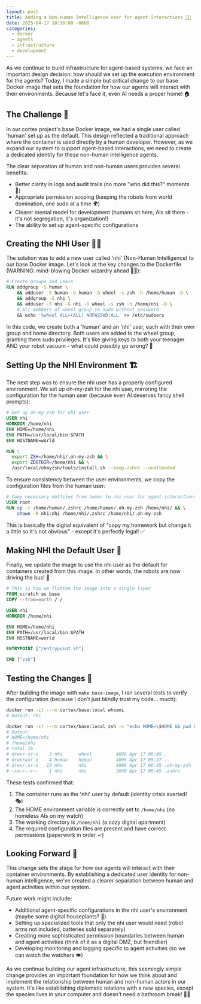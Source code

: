 ```yaml
---
layout: post
title: Adding a Non-Human Intelligence User for Agent Interactions 🤖🧠
date: 2025-04-17 10:30:00 -0600
categories:
  - docker
  - agents
  - infrastructure
  - development
---
```


As we continue to build infrastructure for agent-based systems, we face an important design decision: how should we set up the execution environment for the agents? Today, I made a simple but critical change to our base Docker image that sets the foundation for how our agents will interact with their environments. Because let's face it, even AI needs a proper home! 🏠

## The Challenge 🤔

In our cortex project's base Docker image, we had a single user called 'human' set up as the default. This design reflected a traditional approach where the container is used directly by a human developer. However, as we expand our system to support agent-based interactions, we need to create a dedicated identity for these non-human intelligence agents.

The clear separation of human and non-human users provides several benefits:
- Better clarity in logs and audit trails (no more "who did this?" moments 👀)
- Appropriate permission scoping (keeping the robots from world domination, one sudo at a time 🌍)
- Clearer mental model for development (humans sit here, AIs sit there - it's not segregation, it's organization!)
- The ability to set up agent-specific configurations

## Creating the NHI User 👷‍♂️

The solution was to add a new user called 'nhi' (Non-Human Intelligence) to our base Docker image. Let's look at the key changes to the Dockerfile (WARNING: mind-blowing Docker wizardry ahead 🧙‍♂️):

```Dockerfile
# Create groups and users
RUN addgroup -S human \
    && adduser -S human -G human -G wheel -s zsh -h /home/human -D \
    && addgroup -S nhi \
    && adduser -S nhi -G nhi -G wheel -s zsh -h /home/nhi -D \
    # All members of wheel group to sudo without password
    && echo '%wheel ALL=(ALL) NOPASSWD:ALL' >> /etc/sudoers
```

In this code, we create both a 'human' and an 'nhi' user, each with their own group and home directory. Both users are added to the wheel group, granting them sudo privileges. It's like giving keys to both your teenager AND your robot vacuum - what could possibly go wrong? 🔑

## Setting Up the NHI Environment 🏗️

The next step was to ensure the nhi user has a properly configured environment. We set up oh-my-zsh for the nhi user, mirroring the configuration for the human user (because even AI deserves fancy shell prompts):

```Dockerfile
# Set up oh-my-zsh for nhi user
USER nhi
WORKDIR /home/nhi
ENV HOME=/home/nhi
ENV PATH=/usr/local/bin:$PATH
ENV HOSTNAME=world

RUN \
  export ZSH=/home/nhi/.oh-my-zsh && \
  export ZDOTDIR=/home/nhi && \
  /usr/local/ohmyzsh/tools/install.sh --keep-zshrc --unattended
```

To ensure consistency between the user environments, we copy the configuration files from the human user:

```Dockerfile
# Copy necessary dotfiles from human to nhi user for agent interactions
USER root
RUN cp -r /home/human/.zshrc /home/human/.oh-my-zsh /home/nhi/ && \
    chown -R nhi:nhi /home/nhi/.zshrc /home/nhi/.oh-my-zsh
```

This is basically the digital equivalent of "copy my homework but change it a little so it's not obvious" - except it's perfectly legal! ✅

## Making NHI the Default User 👑

Finally, we update the image to use the nhi user as the default for containers created from this image. In other words, the robots are now driving the bus! 🚌

```Dockerfile
# This is how we flatten the image into a single layer
FROM scratch as base
COPY --from=earth / /

USER nhi
WORKDIR /home/nhi

ENV HOME=/home/nhi
ENV PATH=/usr/local/bin:$PATH
ENV HOSTNAME=world

ENTRYPOINT ["/entrypoint.sh"]

CMD ["zsh"]
```

## Testing the Changes 🧪

After building the image with `make base-image`, I ran several tests to verify the configuration (because I don't just blindly trust my code... much):

```bash
docker run -it --rm cortex/base:local whoami
# Output: nhi

docker run -it --rm cortex/base:local zsh -c "echo HOME=\$HOME && pwd && ls -la \$HOME"
# Output:
# HOME=/home/nhi
# /home/nhi
# total 16
# drwxr-sr-x    3 nhi      wheel         4096 Apr 17 06:45 .
# drwxrwxr-x    4 human    human         4096 Apr 17 05:27 ..
# drwxr-sr-x   13 nhi      nhi           4096 Apr 17 06:45 .oh-my-zsh
# -rw-r--r--    1 nhi      nhi           3660 Apr 17 06:45 .zshrc
```

These tests confirmed that:
1. The container runs as the 'nhi' user by default (identity crisis averted! 🎭)
2. The HOME environment variable is correctly set to `/home/nhi` (no homeless AIs on my watch)
3. The working directory is `/home/nhi` (a cozy digital apartment)
4. The required configuration files are present and have correct permissions (paperwork in order ✓)

## Looking Forward 🔮

This change sets the stage for how our agents will interact with their container environments. By establishing a dedicated user identity for non-human intelligence, we've created a clearer separation between human and agent activities within our system.

Future work might include:
- Additional agent-specific configurations in the nhi user's environment (maybe some digital houseplants? 🌱)
- Setting up specialized tools that only the nhi user would need (robot arms not included, batteries sold separately)
- Creating more sophisticated permission boundaries between human and agent activities (think of it as a digital DMZ, but friendlier)
- Developing monitoring and logging specific to agent activities (so we can watch the watchers 👁️)

As we continue building our agent infrastructure, this seemingly simple change provides an important foundation for how we think about and implement the relationship between human and non-human actors in our system. It's like establishing diplomatic relations with a new species, except the species lives in your computer and doesn't need a bathroom break! 🚽❌